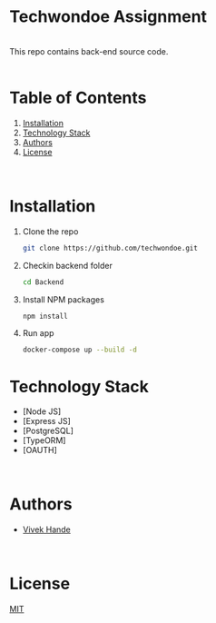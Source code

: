 # Techwondoe Assignment

<br/>
This repo contains back-end source code.<br/>

<br/>

# Table of Contents

1. [Installation](#installation)
2. [Technology Stack](#technology-stack)
3. [Authors](#authors)
4. [License](#license)

<br/>

# Installation

1. Clone the repo
   ```sh
   git clone https://github.com/techwondoe.git
   ```
2. Checkin backend folder
   ```sh
   cd Backend
   ```

3. Install NPM packages
   ```sh
   npm install
   ```
4. Run app
   ```sh
   docker-compose up --build -d
   ```


# Technology Stack

- [Node JS]
- [Express JS]
- [PostgreSQL]
- [TypeORM]
- [OAUTH]

<br/>

# Authors

- [Vivek Hande](https://github.com/VivekHande16)

<br/>


# License

[MIT](https://opensource.org/licenses/MIT)